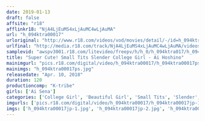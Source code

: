 ```yaml
---
date: 2019-01-13
draft: false
affsite: "r18"
afflinkr18: "NjA4LjEuMS4xLjAuMC4wLjAuMA"
url: "h_094ktra00017"
urloriginal: "http://www.r18.com/videos/vod/movies/detail/-/id=h_094ktra00017"
urlfinal: "http://media.r18.com/track/NjA4LjEuMS4xLjAuMC4wLjAuMA/videos/vod/movies/detail/-/id=h_094ktra00017"
samplevid: "awspv3001.r18.com/litevideo/freepv/h/h_0/h_094ktra017/h_094ktra017_dmb_w.mp4"
title: "Super Cute! Small Tits Slender College Girl - Ai Hoshino"
mainimgurl: "pics.r18.com/digital/video/h_094ktra00017/h_094ktra00017ps.jpg"
mainimgs: "h_094ktra00017ps.jpg"
releasedate: "Apr. 10, 2018"
duration: 120
productioncomp: "K-tribe"
girls: ['Ai Sena']
categories: ['College Girl', 'Beautiful Girl', 'Small Tits', 'Slender', 'Featured Actress', 'Hi-Def']
imgurls: ['pics.r18.com/digital/video/h_094ktra00017/h_094ktra00017jp-1.jpg', 'pics.r18.com/digital/video/h_094ktra00017/h_094ktra00017jp-2.jpg', 'pics.r18.com/digital/video/h_094ktra00017/h_094ktra00017jp-3.jpg', 'pics.r18.com/digital/video/h_094ktra00017/h_094ktra00017jp-4.jpg', 'pics.r18.com/digital/video/h_094ktra00017/h_094ktra00017jp-5.jpg', 'pics.r18.com/digital/video/h_094ktra00017/h_094ktra00017jp-6.jpg', 'pics.r18.com/digital/video/h_094ktra00017/h_094ktra00017jp-7.jpg', 'pics.r18.com/digital/video/h_094ktra00017/h_094ktra00017jp-8.jpg', 'pics.r18.com/digital/video/h_094ktra00017/h_094ktra00017jp-9.jpg', 'pics.r18.com/digital/video/h_094ktra00017/h_094ktra00017jp-10.jpg', 'pics.r18.com/digital/video/h_094ktra00017/h_094ktra00017jp-11.jpg', 'pics.r18.com/digital/video/h_094ktra00017/h_094ktra00017jp-12.jpg', 'pics.r18.com/digital/video/h_094ktra00017/h_094ktra00017jp-13.jpg', 'pics.r18.com/digital/video/h_094ktra00017/h_094ktra00017jp-14.jpg', 'pics.r18.com/digital/video/h_094ktra00017/h_094ktra00017jp-15.jpg', 'pics.r18.com/digital/video/h_094ktra00017/h_094ktra00017jp-16.jpg', 'pics.r18.com/digital/video/h_094ktra00017/h_094ktra00017jp-17.jpg', 'pics.r18.com/digital/video/h_094ktra00017/h_094ktra00017jp-18.jpg', 'pics.r18.com/digital/video/h_094ktra00017/h_094ktra00017jp-19.jpg', 'pics.r18.com/digital/video/h_094ktra00017/h_094ktra00017jp-20.jpg']
imgs: ['h_094ktra00017jp-1.jpg', 'h_094ktra00017jp-2.jpg', 'h_094ktra00017jp-3.jpg', 'h_094ktra00017jp-4.jpg', 'h_094ktra00017jp-5.jpg', 'h_094ktra00017jp-6.jpg', 'h_094ktra00017jp-7.jpg', 'h_094ktra00017jp-8.jpg', 'h_094ktra00017jp-9.jpg', 'h_094ktra00017jp-10.jpg', 'h_094ktra00017jp-11.jpg', 'h_094ktra00017jp-12.jpg', 'h_094ktra00017jp-13.jpg', 'h_094ktra00017jp-14.jpg', 'h_094ktra00017jp-15.jpg', 'h_094ktra00017jp-16.jpg', 'h_094ktra00017jp-17.jpg', 'h_094ktra00017jp-18.jpg', 'h_094ktra00017jp-19.jpg', 'h_094ktra00017jp-20.jpg']
---
```

